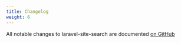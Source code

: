 ```yaml
---
title: Changelog
weight: 6
---
```


All notable changes to laravel-site-search are documented [on GitHub](https://github.com/spatie/laravel-site-search/blob/master/CHANGELOG.md)

